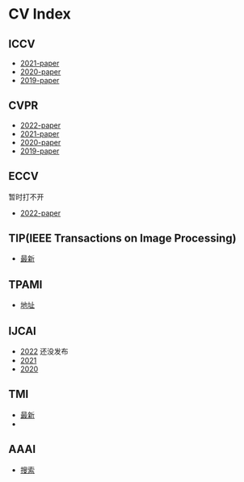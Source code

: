 # CV Index

## ICCV 

- [2021-paper](https://openaccess.thecvf.com/ICCV2021?day=all)
- [2020-paper](https://openaccess.thecvf.com/ICCV2020?day=all)
- [2019-paper](https://openaccess.thecvf.com/ICCV2019?day=all)


## CVPR 

- [2022-paper](https://openaccess.thecvf.com/CVPR2022?day=all)
- [2021-paper](https://openaccess.thecvf.com/CVPR2021?day=all)
- [2020-paper](https://openaccess.thecvf.com/CVPR2020?day=all)
- [2019-paper](https://openaccess.thecvf.com/CVPR2020?day=all)

## ECCV

暂时打不开

- [2022-paper](https://ailb-web.ing.unimore.it/releases/eccv2022/accepted_papers.txt)


## TIP(IEEE Transactions on Image Processing)

- [最新](https://ieeexplore.ieee.org/xpl/mostRecentIssue.jsp?punumber=42)

## TPAMI
- [地址](https://ieeexplore.ieee.org/xpl/RecentIssue.jsp?punumber=34)

## IJCAI

- [2022](https://www.ijcai.org/proceedings/2022/) 还没发布
- [2021](https://www.ijcai.org/proceedings/2021/)
- [2020](https://www.ijcai.org/proceedings/2020/)

## TMI

- [最新](https://ieeexplore.ieee.org/xpl/mostRecentIssue.jsp?punumber=42)
- 

## AAAI

- [搜索](https://ojs.aaai.org/index.php/AAAI/search/search)
